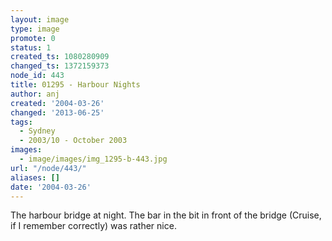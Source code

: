```yaml
---
layout: image
type: image
promote: 0
status: 1
created_ts: 1080280909
changed_ts: 1372159373
node_id: 443
title: 01295 - Harbour Nights
author: anj
created: '2004-03-26'
changed: '2013-06-25'
tags:
  - Sydney
  - 2003/10 - October 2003
images:
  - image/images/img_1295-b-443.jpg
url: "/node/443/"
aliases: []
date: '2004-03-26'
---
```

The harbour bridge at night.  The bar in the bit in front of the bridge (Cruise, if I remember correctly) was rather nice.
